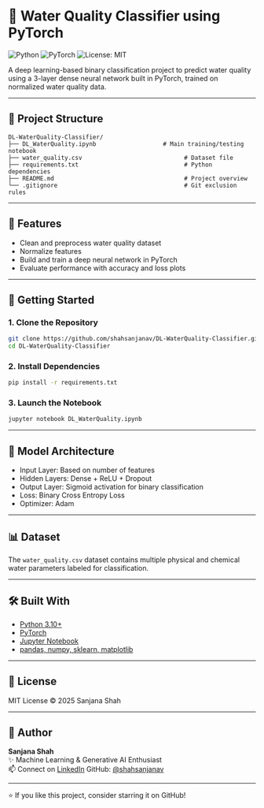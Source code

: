 # 🌊 Water Quality Classifier using PyTorch

![Python](https://img.shields.io/badge/Python-3.10-blue?logo=python)
![PyTorch](https://img.shields.io/badge/PyTorch-2.0+-red?logo=pytorch)
![License: MIT](https://img.shields.io/badge/License-MIT-yellow.svg)

A deep learning-based binary classification project to predict water quality using a 3-layer dense neural network built in PyTorch, trained on normalized water quality data.

---

## 📁 Project Structure

```
DL-WaterQuality-Classifier/
├── DL_WaterQuality.ipynb  	                # Main training/testing notebook
├── water_quality.csv                             # Dataset file
├── requirements.txt                              # Python dependencies
├── README.md                                     # Project overview
└── .gitignore                                    # Git exclusion rules
```

---

## 📌 Features
- Clean and preprocess water quality dataset
- Normalize features
- Build and train a deep neural network in PyTorch
- Evaluate performance with accuracy and loss plots

---

## 🚀 Getting Started

### 1. Clone the Repository
```bash
git clone https://github.com/shahsanjanav/DL-WaterQuality-Classifier.git
cd DL-WaterQuality-Classifier
```

### 2. Install Dependencies
```bash
pip install -r requirements.txt
```

### 3. Launch the Notebook
```bash
jupyter notebook DL_WaterQuality.ipynb
```

---

## 🧠 Model Architecture
- Input Layer: Based on number of features
- Hidden Layers: Dense + ReLU + Dropout
- Output Layer: Sigmoid activation for binary classification
- Loss: Binary Cross Entropy Loss
- Optimizer: Adam

---

## 📊 Dataset
The `water_quality.csv` dataset contains multiple physical and chemical water parameters labeled for classification.

---

## 🛠 Built With
- [Python 3.10+](https://www.python.org/)
- [PyTorch](https://pytorch.org/)
- [Jupyter Notebook](https://jupyter.org/)
- [pandas, numpy, sklearn, matplotlib](https://pypi.org/)

---

## 📄 License
MIT License © 2025 Sanjana Shah

---

## 👤 Author

**Sanjana Shah**  
✨ Machine Learning & Generative AI Enthusiast  
📫 Connect on [LinkedIn](https://www.linkedin.com/in/sanjanavshah)
GitHub: [@shahsanjanav](https://github.com/shahsanjanav)

---

⭐ If you like this project, consider starring it on GitHub!
